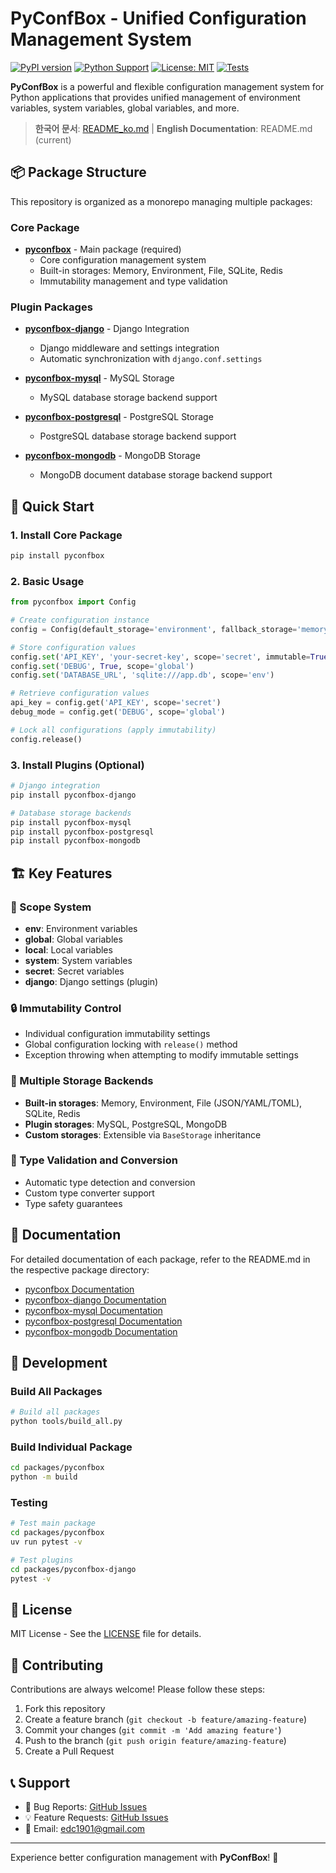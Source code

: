 # PyConfBox - Unified Configuration Management System

[![PyPI version](https://badge.fury.io/py/pyconfbox.svg)](https://badge.fury.io/py/pyconfbox)
[![Python Support](https://img.shields.io/pypi/pyversions/pyconfbox.svg)](https://pypi.org/project/pyconfbox/)
[![License: MIT](https://img.shields.io/badge/License-MIT-yellow.svg)](https://opensource.org/licenses/MIT)
[![Tests](https://github.com/dan1901/pyconfbox/workflows/Tests/badge.svg)](https://github.com/dan1901/pyconfbox/actions)

**PyConfBox** is a powerful and flexible configuration management system for Python applications that provides unified management of environment variables, system variables, global variables, and more.

> **한국어 문서**: [README_ko.md](README_ko.md) | **English Documentation**: README.md (current)

## 📦 Package Structure

This repository is organized as a monorepo managing multiple packages:

### Core Package

- **[pyconfbox](packages/pyconfbox/)** - Main package (required)
  - Core configuration management system
  - Built-in storages: Memory, Environment, File, SQLite, Redis
  - Immutability management and type validation

### Plugin Packages

- **[pyconfbox-django](packages/pyconfbox-django/)** - Django Integration
  - Django middleware and settings integration
  - Automatic synchronization with `django.conf.settings`

- **[pyconfbox-mysql](packages/pyconfbox-mysql/)** - MySQL Storage
  - MySQL database storage backend support

- **[pyconfbox-postgresql](packages/pyconfbox-postgresql/)** - PostgreSQL Storage
  - PostgreSQL database storage backend support

- **[pyconfbox-mongodb](packages/pyconfbox-mongodb/)** - MongoDB Storage
  - MongoDB document database storage backend support

## 🚀 Quick Start

### 1. Install Core Package

```bash
pip install pyconfbox
```

### 2. Basic Usage

```python
from pyconfbox import Config

# Create configuration instance
config = Config(default_storage='environment', fallback_storage='memory')

# Store configuration values
config.set('API_KEY', 'your-secret-key', scope='secret', immutable=True)
config.set('DEBUG', True, scope='global')
config.set('DATABASE_URL', 'sqlite:///app.db', scope='env')

# Retrieve configuration values
api_key = config.get('API_KEY', scope='secret')
debug_mode = config.get('DEBUG', scope='global')

# Lock all configurations (apply immutability)
config.release()
```

### 3. Install Plugins (Optional)

```bash
# Django integration
pip install pyconfbox-django

# Database storage backends
pip install pyconfbox-mysql
pip install pyconfbox-postgresql
pip install pyconfbox-mongodb
```

## 🏗️ Key Features

### 🎯 Scope System
- **env**: Environment variables
- **global**: Global variables
- **local**: Local variables  
- **system**: System variables
- **secret**: Secret variables
- **django**: Django settings (plugin)

### 🔒 Immutability Control
- Individual configuration immutability settings
- Global configuration locking with `release()` method
- Exception throwing when attempting to modify immutable settings

### 💾 Multiple Storage Backends
- **Built-in storages**: Memory, Environment, File (JSON/YAML/TOML), SQLite, Redis
- **Plugin storages**: MySQL, PostgreSQL, MongoDB
- **Custom storages**: Extensible via `BaseStorage` inheritance

### 🔧 Type Validation and Conversion
- Automatic type detection and conversion
- Custom type converter support
- Type safety guarantees

## 📖 Documentation

For detailed documentation of each package, refer to the README.md in the respective package directory:

- [pyconfbox Documentation](packages/pyconfbox/README.md)
- [pyconfbox-django Documentation](packages/pyconfbox-django/README.md)
- [pyconfbox-mysql Documentation](packages/pyconfbox-mysql/README.md)
- [pyconfbox-postgresql Documentation](packages/pyconfbox-postgresql/README.md)
- [pyconfbox-mongodb Documentation](packages/pyconfbox-mongodb/README.md)

## 🔨 Development

### Build All Packages

```bash
# Build all packages
python tools/build_all.py
```

### Build Individual Package

```bash
cd packages/pyconfbox
python -m build
```

### Testing

```bash
# Test main package
cd packages/pyconfbox
uv run pytest -v

# Test plugins
cd packages/pyconfbox-django
pytest -v
```

## 📄 License

MIT License - See the [LICENSE](LICENSE) file for details.

## 🤝 Contributing

Contributions are always welcome! Please follow these steps:

1. Fork this repository
2. Create a feature branch (`git checkout -b feature/amazing-feature`)
3. Commit your changes (`git commit -m 'Add amazing feature'`)
4. Push to the branch (`git push origin feature/amazing-feature`)
5. Create a Pull Request

## 📞 Support

- 🐛 Bug Reports: [GitHub Issues](https://github.com/dan1901/pyconfbox/issues)
- 💡 Feature Requests: [GitHub Issues](https://github.com/dan1901/pyconfbox/issues)
- 📧 Email: edc1901@gmail.com

---

Experience better configuration management with **PyConfBox**! 🚀
